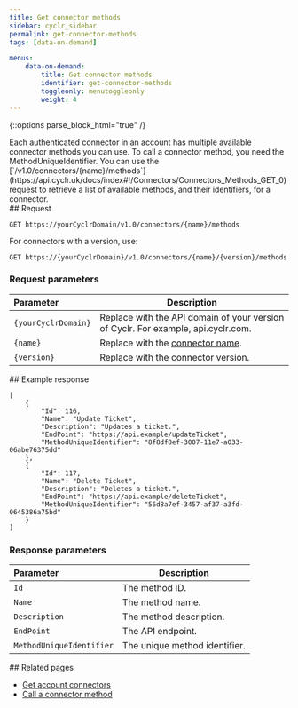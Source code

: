 ```yaml
---
title: Get connector methods
sidebar: cyclr_sidebar
permalink: get-connector-methods
tags: [data-on-demand]

menus:
    data-on-demand:
        title: Get connector methods
        identifier: get-connector-methods
        toggleonly: menutoggleonly
        weight: 4
---
```

{::options parse_block_html="true" /}
<section class="card">
Each authenticated connector in an account has multiple available connector methods you can use. To call a connector method, you need the  MethodUniqueIdentifier.
You can use the [`/v1.0/connectors/{name}/methods`](https://api.cyclr.uk/docs/index#!/Connectors/Connectors_Methods_GET_0) request to retrieve a list of available methods, and their identifiers, for a connector.


</section>
<section class="card">
## Request

 `GET https://yourCyclrDomain/v1.0/connectors/{name}/methods`

For connectors with a version, use:

 `GET https://{yourCyclrDomain}/v1.0/connectors/{name}/{version}/methods`

### Request parameters

| **Parameter**         | **Description**                                                                   |
|:----------------------|-----------------------------------------------------------------------------------|
| `{yourCyclrDomain}`   | Replace with the API domain of your version of Cyclr. For example, api.cyclr.com. |
| `{name}`              | Replace with the [connector name](get-account-connectors).                                                  |
| `{version}`           | Replace with the connector version.                                               |


</section>
<section class="card">
## Example response 

```
[
	{
		"Id": 116,
		"Name": "Update Ticket",
		"Description": "Updates a ticket.",
		"EndPoint": "https://api.example/updateTicket",
		"MethodUniqueIdentifier": "8f8df8ef-3007-11e7-a033-06abe76375dd"
	},
	{
		"Id": 117,
		"Name": "Delete Ticket",
		"Description": "Deletes a ticket.",
		"EndPoint": "https://api.example/deleteTicket",
		"MethodUniqueIdentifier": "56d8a7ef-3457-af37-a3fd-0645386a75bd"
	}
]
```
### Response parameters

| **Parameter**            | **Description**               |
|:-------------------------|-------------------------------|
| `Id`                     | The method ID.                |
| `Name`                   | The method name.              |
| `Description`            | The method description.       |
| `EndPoint`               | The API endpoint.             |
| `MethodUniqueIdentifier` | The unique method identifier. |


</section>
<section class="card">
## Related pages

*  [Get account connectors](get-account-connectors)
*  [Call a connector method](call-a-connector-method)

</section>
